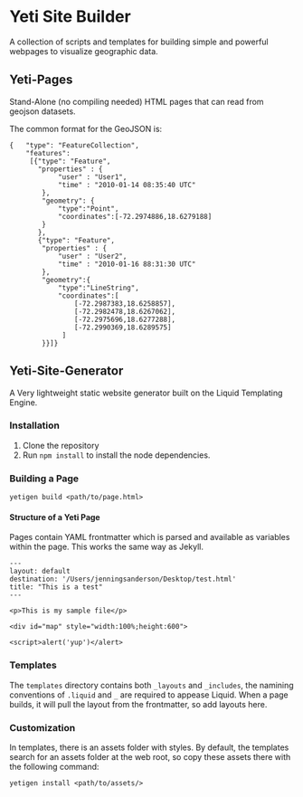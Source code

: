 
Yeti Site Builder
=================
A collection of scripts and templates for building simple and powerful webpages to visualize geographic data.

Yeti-Pages
----------
Stand-Alone (no compiling needed) HTML pages that can read from geojson datasets.

The common format for the GeoJSON is: 

    {   "type": "FeatureCollection",
        "features": 
         [{"type": "Feature",
           "properties" : {
                "user" : "User1", 
                "time" : "2010-01-14 08:35:40 UTC"
            },
            "geometry": {
                "type":"Point",
                "coordinates":[-72.2974886,18.6279188]
            }
           },
           {"type": "Feature",
            "properties" : {
                "user" : "User2", 
                "time" : "2010-01-16 88:31:30 UTC"
            },
            "geometry":{
                "type":"LineString",
                "coordinates":[
                    [-72.2987383,18.6258857],
                    [-72.2982478,18.6267062],
                    [-72.2975696,18.6277288],
                    [-72.2990369,18.6289575]
                 ]
            }}]}

Yeti-Site-Generator
-------------------
A Very lightweight static website generator built on the Liquid Templating Engine.

### Installation
1. Clone the repository
2. Run ```npm install``` to install the node dependencies.


### Building a Page

	yetigen build <path/to/page.html>


#### Structure of a Yeti Page

Pages contain YAML frontmatter which is parsed and available as variables within the page. This works the same way as Jekyll.
	
	---
	layout: default
	destination: '/Users/jenningsanderson/Desktop/test.html'
	title: "This is a test"
	---

	<p>This is my sample file</p>

	<div id="map" style="width:100%;height:600">

	<script>alert('yup')</alert>

### Templates
The ```templates``` directory contains both ```_layouts``` and ```_includes```, the namining conventions of ```.liquid``` and `_` are required to appease Liquid.  When a page builds, it will pull the layout from the frontmatter, so add layouts here.

### Customization
In templates, there is an assets folder with styles. By default, the templates search for an assets folder at the web root, so copy these assets there with the following command:
	
	yetigen install <path/to/assets/>

